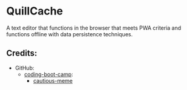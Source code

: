 # QuillCache
A text editor that functions in the browser that meets PWA criteria and functions offline with data persistence techniques.

## Credits:
- GitHub:
  - [coding-boot-camp](https://github.com/coding-boot-camp):
    - [cautious-meme](https://github.com/coding-boot-camp/cautious-meme)